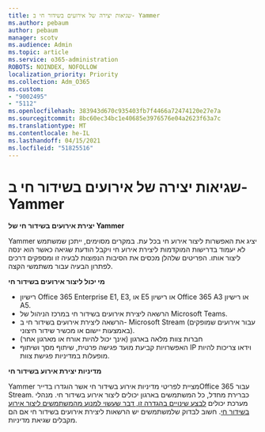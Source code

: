 ```yaml
---
title: שגיאות יצירה של אירועים בשידור חי ב- Yammer
ms.author: pebaum
author: pebaum
manager: scotv
ms.audience: Admin
ms.topic: article
ms.service: o365-administration
ROBOTS: NOINDEX, NOFOLLOW
localization_priority: Priority
ms.collection: Adm_O365
ms.custom:
- "9002495"
- "5112"
ms.openlocfilehash: 383943d670c935403fb7f4466a72474120e27e7a
ms.sourcegitcommit: 8bc60ec34bc1e40685e3976576e04a2623f63a7c
ms.translationtype: MT
ms.contentlocale: he-IL
ms.lasthandoff: 04/15/2021
ms.locfileid: "51825516"
---
```

# <a name="live-events-in-yammer-creation-errors"></a>שגיאות יצירה של אירועים בשידור חי ב- Yammer

**יצירת אירועים בשידור חי של Yammer**

Yammer יציג את האפשרות ליצור אירוע חי בכל עת. במקרים מסוימים, ייתכן שמשתמש לא יעמוד בדרישות המוקדמות ליצירת אירוע חי ויקבל הודעת שגיאה כאשר הוא ינסה ליצור אותו. הפריטים שלהלן מכסים את הסיבות הנפוצות לבעיה זו ומספקים דרכים לפתרון הבעיה עבור משתמשי הקצה.

**מי יכול ליצור אירועים בשידור חי**
- רישיון Office 365 Enterprise E1, E3, או E5 או רישיון Office 365 A3 או רישיון A5.
- הרשאה ליצירת אירועים בשידור חי במרכז הניהול של Microsoft Teams.
- הרשאה ליצירת אירועים בשידור חי ב- Microsoft Stream (עבור אירועים שמופקים באמצעות יישום או מכשיר שידור חיצוני).
- חברות צוות מלאה בארגון (אינך יכול להיות אורח או מארגון אחר)
- האפשרויות קביעת מועד פגישה פרטית, שיתוף מסך ושיתוף IP וידאו צריכות להיות מופעלות במדיניות פגישת צוות.

**מדיניות יצירת אירוע בשידור חי**

Yammer מציית לפריטי מדיניות אירוע בשידור חי אשר הוגדרו בדיירOffice 365 עבור Stream. כברירת מחדל, כל המשתמשים בארגון יכולים ליצור אירוע בשידור חי. מנהלי מערכת יכולים [לבצע שינויים בהגדרה זו, דבר שעשוי למנוע מהמשתמשים ליצור אירוע בשידור חי](https://docs.microsoft.com/stream/live-event-administration#enabling-and-restricting-users-to-creating). חשוב לבדוק שלמשתמשים יש הרשאות ליצירת אירועים בשידור חי אם הם מקבלים שגיאת מדיניות.
